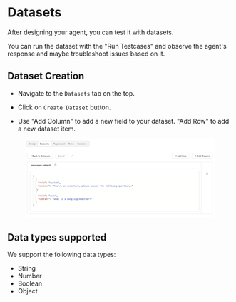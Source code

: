 # Datasets

After designing your agent, you can test it with datasets.

You can run the dataset with the "Run Testcases" and observe the agent's response and maybe troubleshoot issues based on it.


## Dataset Creation

* Navigate to the `Datasets` tab on the top.

* Click on `Create Dataset` button.

* Use "Add Column" to add a new field to your dataset. "Add Row" to add a new dataset item.

<figure><img src="images/datasets.png" alt=""><figcaption></figcaption></figure>


## Data types supported

We support the following data types:

* String
* Number
* Boolean
* Object
